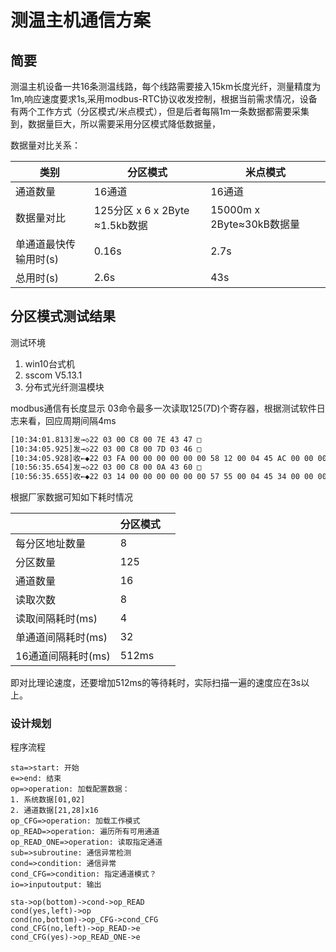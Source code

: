 # 测温主机通信方案

## 简要

测温主机设备一共16条测温线路，每个线路需要接入15km长度光纤，测量精度为1m,响应速度要求1s,采用modbus-RTC协议收发控制，根据当前需求情况，设备有两个工作方式（分区模式/米点模式），但是后者每隔1m一条数据都需要采集到，数据量巨大，所以需要采用分区模式降低数据量，

数据量对比关系：

| 类别                  | 分区模式                         | 米点模式                   |
| --------------------- | -------------------------------- | -------------------------- |
| 通道数量              | 16通道                           | 16通道                     |
| 数据量对比            | 125分区 x 6 x 2Byte  ≈1.5kb数据 | 15000m x 2Byte≈30kB数据量 |
| 单通道最快传输用时(s) | 0.16s                            | 2.7s                       |
| 总用时(s)             | 2.6s                             | 43s                        |

## 分区模式测试结果

  测试环境

1. win10台式机
2. sscom V5.13.1
3. 分布式光纤测温模块

modbus通信有长度显示 03命令最多一次读取125(7D)个寄存器，根据测试软件日志来看，回应周期间隔4ms

```bash
[10:34:01.813]发→◇22 03 00 C8 00 7E 43 47 □
[10:34:05.925]发→◇22 03 00 C8 00 7D 03 46 □
[10:34:05.928]收←◆22 03 FA 00 00 00 00 00 00 58 12 00 04 45 AC 00 00 00 00 00 00 00 00 00 00 58 23 00 06 58 19 00 00 00 00 00 00 00 00 00 00 58 19 00 0B 58 12 00 00 00 00 00 00 00 00 00 00 58 09 00 10 58 05 00 00 00 00 00 00 00 00 00 00 58 13 00 18 58 09 00 00 00 00 00 00 00 00 00 00 58 11 00 1A 58 0D 00 00 00 00 00 00 00 00 00 00 58 12 00 22 58 0D 00 00 00 00 00 00 00 00 00 00 58 09 00 24 58 01 00 00 00 00 00 00 00 00 00 00 58 02 00 29 57 FD 00 00 00 00 00 00 00 00 00 00 58 06 00 2E 57 FE 00 00 00 00 00 00 00 00 00 00 57 FD 00 36 57 FB 00 00 00 00 00 00 00 00 00 00 58 00 00 3B 57 FB 00 00 00 00 00 00 00 00 00 00 58 20 00 40 58 18 00 00 00 00 00 00 00 00 00 00 58 26 00 43 58 20 00 00 00 00 00 00 00 00 00 00 58 1C 00 49 58 17 00 00 00 00 00 00 00 00 00 00 58 25 00 4D 76 5D
[10:56:35.654]发→◇22 03 00 C8 00 0A 43 60 □
[10:56:35.655]收←◆22 03 14 00 00 00 00 00 00 57 55 00 04 45 34 00 00 00 00 00 00 00 00 96 6C
```

根据厂家数据可知如下耗时情况

|                    | 分区模式 |  |
| ------------------ | -------- | - |
| 每分区地址数量     | 8        |  |
| 分区数量           | 125      |  |
| 通道数量           | 16       |  |
| 读取次数           | 8        |  |
| 读取间隔耗时(ms)   | 4        |  |
| 单通道间隔耗时(ms) | 32       |  |
| 16通道间隔耗时(ms) | 512ms    |  |

即对比理论速度，还要增加512ms的等待耗时，实际扫描一遍的速度应在3s以上。

### 设计规划

程序流程

```flow
sta=>start: 开始
e=>end: 结束
op=>operation: 加载配置数据：
1. 系统数据[01,02]
2. 通道数据[21,28]x16
op_CFG=>operation: 加载工作模式
op_READ=>operation: 遍历所有可用通道
op_READ_ONE=>operation: 读取指定通道
sub=>subroutine: 通信异常检测
cond=>condition: 通信异常
cond_CFG=>condition: 指定通道模式？
io=>inputoutput: 输出

sta->op(bottom)->cond->op_READ
cond(yes,left)->op
cond(no,bottom)->op_CFG->cond_CFG
cond_CFG(no,left)->op_READ->e
cond_CFG(yes)->op_READ_ONE->e
```
